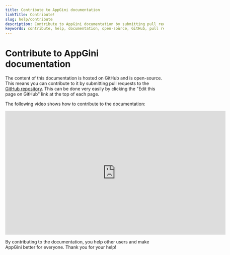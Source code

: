 ```yaml
---
title: Contribute to AppGini documentation
linkTitle: Contribute!
slug: help/contribute
description: Contribute to AppGini documentation by submitting pull requests to the GitHub repository.
keywords: contribute, help, documentation, open-source, GitHub, pull requests
---
```


# Contribute to AppGini documentation

The content of this documentation is hosted on GitHub and is open-source. This means you can contribute to it by submitting pull requests to the
[GitHub repository](https://github.com/bigprof-software/appgini-docs). This can be done very easily by clicking the "Edit this page on GitHub" link
at the top of each page.

The following video shows how to contribute to the documentation:

<iframe width="700" height="394" src="https://www.youtube.com/embed/Apd5A0wu6qw" frameborder="0" allow="accelerometer; autoplay; encrypted-media; gyroscope; picture-in-picture" allowfullscreen></iframe>

By contributing to the documentation, you help other users and make AppGini better for everyone. Thank you for your help!